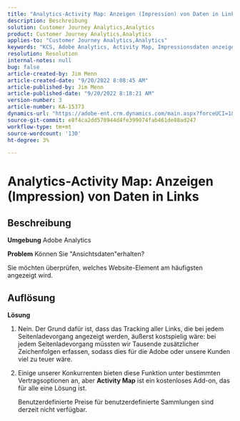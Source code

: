 ```yaml
---
title: "Analytics-Activity Map: Anzeigen (Impression) von Daten in Links"
description: Beschreibung
solution: Customer Journey Analytics,Analytics
product: Customer Journey Analytics,Analytics
applies-to: "Customer Journey Analytics,Analytics"
keywords: "KCS, Adobe Analytics, Activity Map, Impressionsdaten anzeigen, Links, Ansichten"
resolution: Resolution
internal-notes: null
bug: false
article-created-by: Jim Menn
article-created-date: "9/20/2022 8:08:45 AM"
article-published-by: Jim Menn
article-published-date: "9/20/2022 8:18:21 AM"
version-number: 3
article-number: KA-15373
dynamics-url: "https://adobe-ent.crm.dynamics.com/main.aspx?forceUCI=1&pagetype=entityrecord&etn=knowledgearticle&id=80e75a6f-bb38-ed11-9db1-0022480866ad"
source-git-commit: e8f4ca2dd578944d4fe399074fab461de88ad247
workflow-type: tm+mt
source-wordcount: '130'
ht-degree: 3%

---
```


# Analytics-Activity Map: Anzeigen (Impression) von Daten in Links

## Beschreibung


<b>Umgebung</b>
Adobe Analytics

<b>Problem</b>
Können Sie &quot;Ansichtsdaten&quot;erhalten?

Sie möchten überprüfen, welches Website-Element am häufigsten angezeigt wird.


## Auflösung


<b>Lösung</b>

1. Nein. Der Grund dafür ist, dass das Tracking aller Links, die bei jedem Seitenladevorgang angezeigt werden, äußerst kostspielig wäre: bei jedem Seitenladevorgang müssten wir Tausende zusätzlicher Zeichenfolgen erfassen, sodass dies für die Adobe oder unsere Kunden viel zu teuer wäre.
2. Einige unserer Konkurrenten bieten diese Funktion unter bestimmten Vertragsoptionen an, aber <b>Activity Map</b> ist ein kostenloses Add-on, das für alle eine Lösung ist.

   Benutzerdefinierte Preise für benutzerdefinierte Sammlungen sind derzeit nicht verfügbar.


